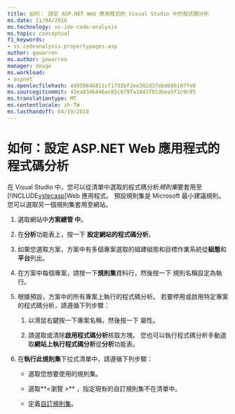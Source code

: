 ```yaml
---
title: 如何： 設定 ASP.NET Web 應用程式的 Visual Studio 中的程式碼分析
ms.date: 11/04/2016
ms.technology: vs-ide-code-analysis
ms.topic: conceptual
f1_keywords:
- vs.codeanalysis.propertypages.asp
author: gewarren
ms.author: gewarren
manager: douge
ms.workload:
- aspnet
ms.openlocfilehash: 4d950846811cf1792bf2ee302d37ebd686107fe6
ms.sourcegitcommit: 42ea834b446ac65c679fa1043f853bea5f1c9c95
ms.translationtype: MT
ms.contentlocale: zh-TW
ms.lasthandoff: 04/19/2018
---
```

# <a name="how-to-configure-code-analysis-for-an-aspnet-web-application"></a>如何：設定 ASP.NET Web 應用程式的程式碼分析

在 Visual Studio 中，您可以從清單中選取的程式碼分析*規則集*要套用至[!INCLUDE[vstecasp](../code-quality/includes/vstecasp_md.md)]Web 應用程式。 預設規則集是 Microsoft 最小建議規則。 您可以選取另一個規則集套用至網站。

1. 選取網站中**方案總管 中**。

2. 在**分析**功能表上，按一下 **設定網站的程式碼分析**。

3. 如果您選取方案，方案中有多個專案選取的組建組態和目標作業系統從**組態**和**平台**列出。

4. 在方案中每個專案，請按一下**規則集**資料行，然後按一下 規則名稱設定為執行。

5. 根據預設，方案中的所有專案上執行的程式碼分析。 若要停用或啟用特定專案的程式碼分析，請遵循下列步驟：

    1. 以滑鼠右鍵按一下專案名稱，然後按一下 屬性。

    2. 請選取或清除**啟用程式碼分析**核取方塊。 您也可以執行程式碼分析手動選取**網站上執行程式碼分析**從**分析**功能表。

6. 在**執行此規則集**下拉式清單中，請遵循下列步驟：

    - 選取您想要使用的規則集。

    - 選取**\<瀏覽 >** ，指定現有的自訂規則集不在清單中。

    - 定義[自訂規則集](../code-quality/how-to-create-a-custom-rule-set.md)。